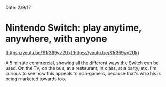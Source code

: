Date: 2/9/17

# Nintendo Switch: play anytime, anywhere, with anyone

[https://youtu.be/S1r369yv2Uk](https://youtu.be/S1r369yv2Uk)

A 5 minute commercial, showing all the different ways the Switch can be used. On the TV, on the bus, at a restaurant, in class, at a party, etc. I'm curious to see how this appeals to non-gamers, because that's who his is being marketed towards too.